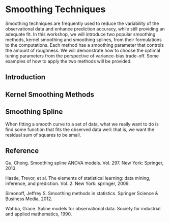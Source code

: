 # Smoothing Techniques

Smoothing techniques are frequently used to reduce the variability of the observational data and enhance prediction accuracy, while still providing an adequate fit. In this workshop, we will introduce two popular smoothing methods, kernel smoothing and smoothing splines, from their formulations to the computations. Each method has a smoothing parameter that controls the amount of roughness. We will demonstrate how to choose the optimal tuning parameters from the perspective of variance-bias trade-off. Some examples of how to apply the two methods will be provided.

## Introduction

## Kernel Smoothing Methods

## Smoothing Spline

When fitting a smooth curve to a set of data, what we really want to do is find some function that fits the observed data well: that is, we
want the residual sum of squares to be small. 


## Reference
Gu, Chong. Smoothing spline ANOVA models. Vol. 297. New York: Springer, 2013.

Hastie, Trevor, et al. The elements of statistical learning: data mining, inference, and prediction. Vol. 2. New York: springer, 2009.

Simonoff, Jeffrey S. Smoothing methods in statistics. Springer Science & Business Media, 2012.

Wahba, Grace. Spline models for observational data. Society for industrial and applied mathematics, 1990.
